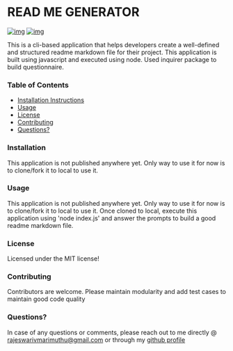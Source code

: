 # READ ME GENERATOR 
   [![img](https://img.shields.io/static/v1?label=Author&message=rajeswarivmarimuthu&color=blue)](https://github.com/rajeswarivmarimuthu) [![img](https://img.shields.io/static/v1?label=License&message=MIT&color=green)](https://opensource.org/licenses/mit-license)

   This is a cli-based application that helps developers create a well-defined and structured readme markdown file for their project. This application is built using javascript and executed using node. Used inquirer package to build questionnaire. 

### Table of Contents
  * [Installation Instructions](#installation)
  * [Usage](#usage)
  * [License](#license)
  * [Contributing](#contributing)
  * [Questions?](#questions)

### Installation 
 This application is not published anywhere yet. Only way to use it for now is to clone/fork it to local to use it. 

### Usage
 This application is not published anywhere yet. Only way to use it for now is to clone/fork it to local to use it. Once cloned to local, execute this application using 'node index.js' and answer the prompts to build a good readme markdown file.

### License
 Licensed under the MIT license!

### Contributing
 Contributors are welcome. Please maintain modularity and add test cases to maintain good code quality 

### Questions? 
 In case of any questions or comments, please reach out to me directly @ rajeswarivmarimuthu@gmail.com  or through my [github profile](https://github.com/rajeswarivmarimuthu)


